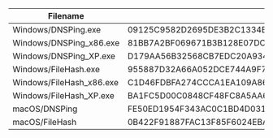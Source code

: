 ﻿Filename | SHA-3(256)
--- | ---
Windows/DNSPing.exe | 09125C9582D2695DE3B2C1334BD0CE523EDBBDA3B883BCC8EAA6180506D285CB
Windows/DNSPing_x86.exe | 81BB7A2BF069671B3B128E07DC9DFABD47F740FE7A12CFE50B568294E31332C8
Windows/DNSPing_XP.exe | D179AA56B32568CB7EDC20A934DAA7EE6160B78EE4BB38F5F22A5EBADE838BB2
Windows/FileHash.exe | 955887D32A66A052DCE744A9F706B6285D2F47D773A1192661E2AD7ABC80DBBD
Windows/FileHash_x86.exe | C1D46FDBFA274CCCA1EA109A8698868EF690F4AD99690705DD4458EDEF4707DB
Windows/FileHash_XP.exe | BA1FC5D00C0848CF48FC8A5AA6BAB28C726652F82567D546CE5D97CB77055051
macOS/DNSPing | FE50ED1954F343AC0C1BD4D03118DD767BF7523CE49E4100582D64B8122FC90E
macOS/FileHash | 0B422F91887FAC13F85F6024EBA14F835816B26AFE742B2D8655C29A5D4C3B67
